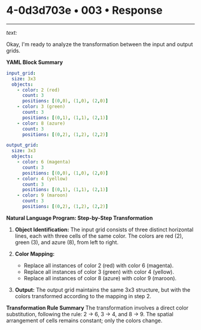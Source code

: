 # 4-0d3d703e • 003 • Response

---

*text:*

Okay, I'm ready to analyze the transformation between the input and output grids.

**YAML Block Summary**

```yaml
input_grid:
  size: 3x3
  objects:
    - color: 2 (red)
      count: 3
      positions: [(0,0), (1,0), (2,0)]
    - color: 3 (green)
      count: 3
      positions: [(0,1), (1,1), (2,1)]
    - color: 8 (azure)
      count: 3
      positions: [(0,2), (1,2), (2,2)]

output_grid:
  size: 3x3
  objects:
    - color: 6 (magenta)
      count: 3
      positions: [(0,0), (1,0), (2,0)]
    - color: 4 (yellow)
      count: 3
      positions: [(0,1), (1,1), (2,1)]
    - color: 9 (maroon)
      count: 3
      positions: [(0,2), (1,2), (2,2)]
```

**Natural Language Program: Step-by-Step Transformation**

1.  **Object Identification:** The input grid consists of three distinct horizontal lines, each with three cells of the same color. The colors are red (2), green (3), and azure (8), from left to right.

2.  **Color Mapping:**
    *   Replace all instances of color 2 (red) with color 6 (magenta).
    *   Replace all instances of color 3 (green) with color 4 (yellow).
    *   Replace all instances of color 8 (azure) with color 9 (maroon).

3.  **Output:** The output grid maintains the same 3x3 structure, but with the colors transformed according to the mapping in step 2.

**Transformation Rule Summary**
The transformation involves a direct color substitution, following the rule: 2 -> 6, 3 -> 4, and 8 -> 9. The spatial arrangement of cells remains constant; only the colors change.

